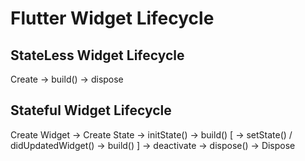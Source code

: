 # Flutter Widget Lifecycle

## StateLess Widget Lifecycle

Create → build() → dispose

## Stateful Widget Lifecycle

Create Widget → Create State<Widget> → initState() → build() [ → setState() / didUpdatedWidget() → build() ] → deactivate → dispose() → Dispose
